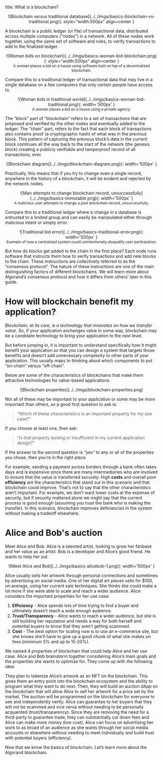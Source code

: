 title: What is a blockchain? 

<center>
![Blockchain versus traditional database](../../imgs/basics-blockchain-vs-traditional.png){: style="width:500px" align=center }
</center>

A blockchain is a public ledger (or file) of transactional data, distributed across multiple computers (“nodes”) in a network. All of these nodes work together, using the same set of software and rules, to verify transactions to add to the finalized ledger. 

<center>
![Woman bids on blockchain](../../imgs/basics-woman-bid-blockchain.png){: style="width:500px" align=center }
<figcaption style="font-size:12px">A woman places a bid on a house using software built on top of a decentralized blockchain.</figcaption>
</center>

Compare this to a traditional ledger of transactional data that may live in a single database on a few computers that only certain people have access to.

<center>
![Woman bids in traditional world](../../imgs/basics-woman-bid-traditional.png){: width='500px' }
<figcaption style="font-size:12px">A woman places a bid on a house using a private agency.</figcaption>
</center>

The “block” part of “blockchain” refers to a set of transactions that are proposed and verified by the other nodes and eventually added to the ledger. The “chain” part, refers to the fact that each block of transactions also contains proof (a cryptographic hash) of what was in the previous block. This pattern of capturing the previous block’s data in the current block continues all the way back to the start of the network (the genesis block) creating a publicly verifiable and tamperproof record of all transactions, ever. 

<center>
![Blockchain diagram](../../imgs/blockchain-diagram.png){: width='500px' }
</center>

Practically, this means that if you try to change even a single record, anywhere in the history of a blockchain, it will be evident and rejected by the network nodes. 

<center>
![Man attempts to change blockchain record, unsuccessfully](../../imgs/basics-immutable.png){: width='500px' }
<figcaption style="font-size:12px">A malicious user attempts to change a past blockchain record, unsuccessfully.</figcaption>
</center>

Compare this to a traditional ledger where a change in a database is entrusted to a limited group and can easily be manipulated either through malicious intent or simply error. 

<center>
![Traditional bid error](../../imgs/basics-traditional-error.png){: width='500px' }
<figcaption style="font-size:12px">Example of how a centralized system could unintentionally disqualify user participation.</figcaption>
</center>



But how do blocks get added to the chain in the first place? Each node runs software that instructs them how to verify transactions and add new blocks to the chain. These instructions are collectively referred to as the “consensus protocol”.  The nature of these instructions are one of the main distinguishing factors of different blockchains. We will learn more about Algorand’s consensus protocol and how it differs from others’ later in this guide. 

# How will blockchain benefit my application?

_Blockchain, at its core, is a technology that innovates on how we transfer value._ So, if your application exchanges value in some way, blockchain may be a candidate technology to bring your application to the next level. 

But before jumping in, it is important to understand specifically how it might benefit your application so that you can design a system that targets those benefits and doesn’t add unnecessary complexity to other parts of your application. This usually maps to thinking about which components to put “on-chain” versus “off-chain”.

Below are some of the characteristics of blockchains that make them attractive technologies for value-based applications. 


<center>
![Blockchain properties](../../imgs/blockchain-properties.png)
</center>

Not all of these may be important to your application or some may be more important than others, so a good first question to ask is: 

> “Which of these characteristics is an important property for my use case?” 

If you choose at least one, then ask:
 
> “Is that property lacking or insufficient in my current application design?” 

If the answer to the second question is “yes” to any or all of the properties you chose, then you’re in the right place.

For example, sending a payment across borders through a bank often takes days and is expensive since there are many intermediaries who are involved to ensure that the value is transferred securely. High **costs** and overall poor **efficiency** are the characteristics that stand out in this scenario and that blockchain could improve. That’s not to say that the other characteristics aren’t important. For example, we don’t want lower costs at the expense of security, but if security mattered alone we might say that the current process is good enough (assuming you trust the bank who is making the transfer). In this scenario, blockchain improves deficiencies in the system without making a tradeoff elsewhere.

# Alice and Bob's auction

Meet Alice and Bob. Alice is a talented artist, looking to grow her fanbase and her value as an artist. Bob is a developer and Alice’s good friend. He wants to help her out. 

<center>
![Meet Alice and Bob](../../imgs/basics-alicebob-1.png){: width='500px' }
</center>

Alice usually sells her artwork through personal connections and sometimes by advertising on social media. One of her digital art pieces sells for $100, on average, using her current sale techniques. She thinks she could make a lot more if she were able to scale and reach a wider audience. Alice considers the important properties for her use case:

1. **Efficiency** - Alice spends lots of time trying to find a buyer and ultimately doesn’t reach a wide enough audience.
2. **Trust/Transparency** - Alice wants to reach a wider audience, but she is still building her reputation and needs a way for both herself and potential buyers to know that they aren’t getting scammed.
3. **Cost** - The best option for scaling now is to use an e-commerce site, but she knows she’ll have to give up a good chunk of what she makes on fees (minimum 5% and up to 15-20%). 

We named 4 properties of blockchain that could help Alice and her use case. Alice and Bob brainstorm together considering Alice’s main goals and the properties she wants to optimize for. They come up with the following idea:

They plan to tokenize Alice’s artwork as an NFT on the blockchain. This gives them an entry point into the blockchain ecosystem and the ability to program what they want to do next. Then, they will build an auction dApp on the blockchain that will allow Alice to sell her artwork for a price set by the market. The auction will be programmed on the blockchain for everyone to see and independently verify. Alice can guarantee to her buyers that they will not be scammed and vice versa without needing to be personally acquainted (trust/transparency). Since they are removing the need for a third-party to guarantee trade, they can substantially cut down fees and Alice can make more money (low cost). Alice can focus on advertising her work to as broad of an audience as she wants through her social media accounts or elsewhere without needing to meet individually and build trust with potential buyers (efficiency).

Now that we know the basics of blockchain. Let’s learn more about the Algorand blockchain.

